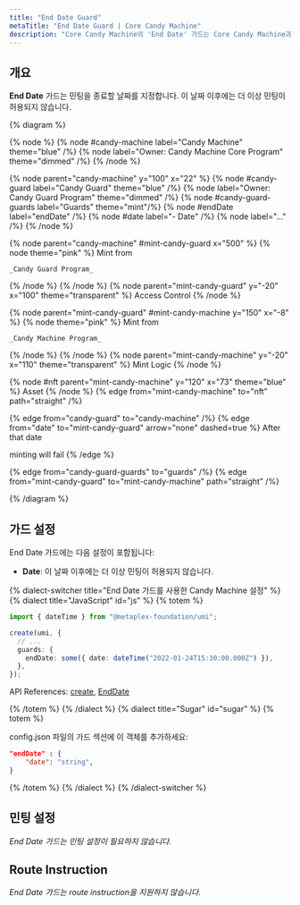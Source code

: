 ```yaml
---
title: "End Date Guard"
metaTitle: "End Date Guard | Core Candy Machine"
description: "Core Candy Machine의 'End Date' 가드는 Core Candy Machine과 그 단계들의 민팅 과정을 종료할 날짜를 결정합니다."
---
```


## 개요

**End Date** 가드는 민팅을 종료할 날짜를 지정합니다. 이 날짜 이후에는 더 이상 민팅이 허용되지 않습니다.

{% diagram  %}

{% node %}
{% node #candy-machine label="Candy Machine" theme="blue" /%}
{% node label="Owner: Candy Machine Core Program" theme="dimmed" /%}
{% /node %}

{% node parent="candy-machine" y="100" x="22" %}
{% node #candy-guard label="Candy Guard" theme="blue" /%}
{% node label="Owner: Candy Guard Program" theme="dimmed" /%}
{% node #candy-guard-guards label="Guards" theme="mint"/%}
{% node #endDate label="endDate" /%}
{% node #date label="- Date" /%}
{% node label="..." /%}
{% /node %}

{% node parent="candy-machine" #mint-candy-guard x="500" %}
  {% node theme="pink" %}
    Mint from

    _Candy Guard Program_
  {% /node %}
{% /node %}
{% node parent="mint-candy-guard" y="-20" x="100" theme="transparent" %}
  Access Control
{% /node %}

{% node parent="mint-candy-guard" #mint-candy-machine y="150" x="-8" %}
  {% node theme="pink" %}
    Mint from

    _Candy Machine Program_
  {% /node %}
{% /node %}
{% node parent="mint-candy-machine" y="-20" x="110" theme="transparent" %}
  Mint Logic
{% /node %}

{% node #nft parent="mint-candy-machine" y="120" x="73" theme="blue" %}
  Asset
{% /node %}
{% edge from="mint-candy-machine" to="nft" path="straight" /%}

{% edge from="candy-guard" to="candy-machine" /%}
{% edge from="date" to="mint-candy-guard" arrow="none" dashed=true %}
After that date

minting will fail
{% /edge %}

{% edge from="candy-guard-guards" to="guards" /%}
{% edge from="mint-candy-guard" to="mint-candy-machine" path="straight" /%}

{% /diagram %}

## 가드 설정

End Date 가드에는 다음 설정이 포함됩니다:

- **Date**: 이 날짜 이후에는 더 이상 민팅이 허용되지 않습니다.

{% dialect-switcher title="End Date 가드를 사용한 Candy Machine 설정" %}
{% dialect title="JavaScript" id="js" %}
{% totem %}

```ts
import { dateTime } from "@metaplex-foundation/umi";

create(umi, {
  // ...
  guards: {
    endDate: some({ date: dateTime("2022-01-24T15:30:00.000Z") }),
  },
});
```

API References: [create](https://mpl-core-candy-machine.typedoc.metaplex.com/functions/create.html), [EndDate](https://mpl-core-candy-machine.typedoc.metaplex.com/types/EndDate.html)

{% /totem %}
{% /dialect %}
{% dialect title="Sugar" id="sugar" %}
{% totem %}

config.json 파일의 가드 섹션에 이 객체를 추가하세요:

```json
"endDate" : {
    "date": "string",
}
```

{% /totem %}
{% /dialect %}
{% /dialect-switcher %}

## 민팅 설정

_End Date 가드는 민팅 설정이 필요하지 않습니다._

## Route Instruction

_End Date 가드는 route instruction을 지원하지 않습니다._